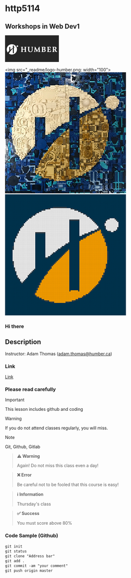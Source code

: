 # http5114

## Workshops in Web Dev1

![Workshop in Web Dev](_readme/Workshop-in-Web-Dev1.jpg )

<img src="_readme/logo-humber.png: width="100">  ![Tesst](_readme/logo1-humber.png)  ![Test](_readme/logo-bricks-humber.png)  

### Hi there

## Description
Instructor: Adam Thomas (adam.thomas@humber.ca)

### Link
[Link ](https://https://codeadam.ca/)

### Please read carefully

> [!IMPORTANT]  
This lesson includes github and coding

> [!WARNING]
If you do not attend classes regularly, you will miss.

> [!NOTE]
Git, Github, Gitlab


> **⚠️ Warning**
>
> Again! Do not miss this class even a day!

> **❌ Error**
>
> Be careful not to be fooled that this course is easy!

> **ℹ️ Information**
>
> Thursday's class

> **✅ Success**
>
> You must score above 80%


### Code Sample (Github)
```
git init
git status
git clone "Address bar"
git add .
git commit -am "your comment"
git push origin master

```
